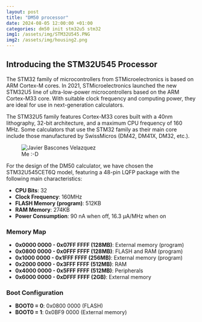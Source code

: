 ```yaml
---
layout: post
title: "DM50 processor"
date: 2024-08-05 12:00:00 +01:00
categories: dm50 init stm32u5 stm32
img1: /assets/img/STM32U545.PNG
img2: /assets/img/housing2.png
---
```


## Introducing the STM32U545 Processor

The STM32 family of microcontrollers from STMicroelectronics is based on ARM Cortex-M cores. In 2021, STMicroelectronics launched the new STM32U5 line of ultra-low-power microcontrollers based on the ARM Cortex-M33 core. With suitable clock frequency and computing power, they are ideal for use in next-generation calculators.

The STM32U5 family features Cortex-M33 cores built with a 40nm lithography, 32-bit architecture, and a maximum CPU frequency of 160 MHz. Some calculators that use the STM32 family as their main core include those manufactured by SwissMicros (DM42, DM41X, DM32, etc.).

<figure>
<img src="{{ page.img1 }}" alt="Javier Bascones Velazquez">
<figcaption>Me :-D</figcaption>
</figure>

For the design of the DM50 calculator, we have chosen the STM32U545CET6Q model, featuring a 48-pin LQFP package with the following main characteristics:

- **CPU Bits**: 32
- **Clock Frequency**: 160MHz
- **FLASH Memory (program)**: 512KB
- **RAM Memory**: 274KB
- **Power Consumption**: 90 nA when off, 16.3 μA/MHz when on

### Memory Map

- **0x0000 0000 - 0x07FF FFFF (128MB)**: External memory (program)
- **0x0800 0000 - 0x0FFF FFFF (128MB)**: FLASH and RAM (program)
- **0x1000 0000 - 0x1FFF FFFF (256MB)**: External memory (program)
- **0x2000 0000 - 0x3FFF FFFF (512MB)**: RAM
- **0x4000 0000 - 0x5FFF FFFF (512MB)**: Peripherals
- **0x6000 0000 - 0xDFFF FFFF (2GB)**: External memory

### Boot Configuration

- **BOOT0 = 0**: 0x0800 0000 (FLASH)
- **BOOT0 = 1**: 0x0BF9 0000 (External memory)
